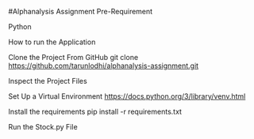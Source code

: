 #Alphanalysis Assignment
Pre-Requirement

Python

How to run the Application

Clone the Project From GitHub git clone https://github.com/tarunlodhi/alphanalysis-assignment.git

Inspect the Project Files

Set Up a Virtual Environment https://docs.python.org/3/library/venv.html

Install the requirements pip install -r requirements.txt

Run the Stock.py File